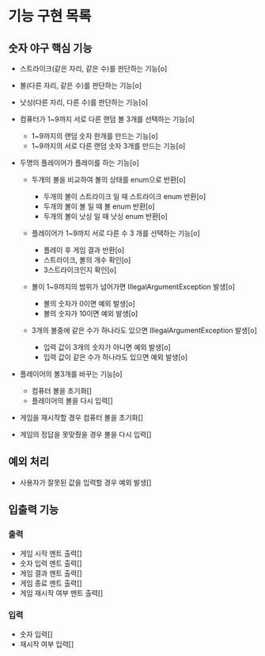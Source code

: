 # 기능 구현 목록

## 숫자 야구 핵심 기능
- 스트라이크(같은 자리, 같은 수)를 판단하는 기능[o]
- 볼(다른 자리, 같은 수)를 판단하는 기능[o]
- 낫싱(다른 자리, 다른 수)를 판단하는 기능[o]
  
- 컴퓨터가 1~9까지 서로 다른 랜덤 볼 3개를 선택하는 기능[o]
  - 1~9까지의 랜덤 숫자 한개를 만드는 기능[o]
  - 1~9까지의 서로 다른 랜덤 숫자 3개를 만드는 기능[o]
  
- 두명의 플레이어가 플레이를 하는 기능[o]
  - 두개의 볼을 비교하여 볼의 상태를 enum으로 반환[o]
    - 두개의 볼이 스트라이크 일 때 스트라이크 enum 반환[o]
    - 두개의 볼이 볼 일 때 볼 enum 반환[o]
    - 두개의 볼이 낫싱 일 때 낫싱 enum 반환[o]
  - 플레이어가 1~9까지 서로 다른 수 3 개를 선택하는 기능[o]
    - 플레이 후 게임 결과 반환[o]
    - 스트라이크, 볼의 개수 확인[o]
    - 3스트라이크인지 확인[o]

  - 볼이 1~9까지의 범위가 넘어가면 IllegalArgumentException 발생[o]
    - 볼의 숫자가 0이면 예외 발생[o]
    - 볼의 숫자가 10이면 예외 발생[o]
  - 3개의 볼중에 같은 수가 하나라도 있으면 IllegalArgumentException 발생[o]
    - 입력 값이 3개의 숫자가 아니면 예외 발생[o]
    - 입력 값이 같은 수가 하나라도 있으면 예외 발생[o]
  
- 플레이어의 볼3개를 바꾸는 기능[o]
  - 컴퓨터 볼을 초기화[]
  - 플레이어의 볼을 다시 입력[]
  
- 게임을 재시작할 경우 컴퓨터 볼을 초기화[]
- 게임의 정답을 못맞췄을 경우 볼을 다시 입력[]

## 예외 처리
- 사용자가 잘못된 값을 입력할 경우 예외 발생[]


## 입출력 기능
### 출력
- 게임 시작 멘트 출력[]
- 숫자 입력 멘트 출력[]
- 게임 결과 멘트 출력[]
- 게임 종료 멘트 출력[]
- 게임 재시작 여부 멘트 출력[]

### 입력
- 숫자 입력[]
- 재시작 여부 입력[]
